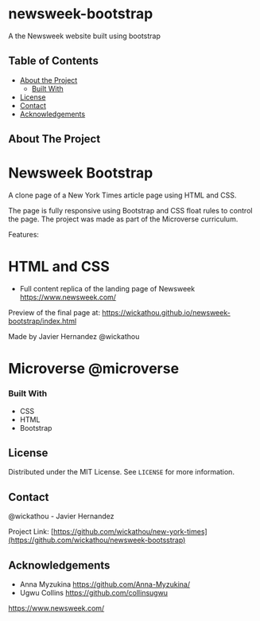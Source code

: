 # newsweek-bootstrap
A the Newsweek website built using bootstrap


<!-- TABLE OF CONTENTS -->
## Table of Contents

* [About the Project](#about-the-project)
  * [Built With](#built-with)
* [License](#license)
* [Contact](#contact)
* [Acknowledgements](#acknowledgements)



<!-- ABOUT THE PROJECT -->
## About The Project
# Newsweek Bootstrap
A clone page of a New York Times article page using HTML and CSS.

The page is fully responsive using Bootstrap and CSS float rules to control the page. The project was made as part of the Microverse curriculum.

Features:

# HTML and CSS
- Full content replica of the landing page of Newsweek https://www.newsweek.com/

Preview of the final page at:
https://wickathou.github.io/newsweek-bootstrap/index.html

Made by Javier Hernandez @wickathou
# Microverse @microverse



### Built With

* CSS
* HTML
* Bootstrap


<!-- LICENSE -->
## License

Distributed under the MIT License. See `LICENSE` for more information.



<!-- CONTACT -->
## Contact

@wickathou - Javier Hernandez

Project Link: [https://github.com/wickathou/new-york-times](https://github.com/wickathou/newsweek-bootsstrap)



<!-- ACKNOWLEDGEMENTS -->
## Acknowledgements

* Anna Myzukina https://github.com/Anna-Myzukina/
* Ugwu Collins https://github.com/collinsugwu



<!-- MARKDOWN LINKS & IMAGES -->

https://www.newsweek.com/
